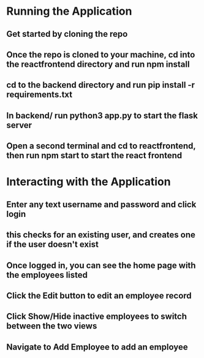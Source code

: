 # Running the Application

## Get started by cloning the repo

## Once the repo is cloned to your machine, cd into the reactfrontend directory and run npm install

## cd to the backend directory and run pip install -r requirements.txt

## In backend/ run python3 app.py to start the flask server

## Open a second terminal and cd to reactfrontend, then run npm start to start the react frontend

# Interacting with the Application

## Enter any text username and password and click login

## this checks for an existing user, and creates one if the user doesn't exist

## Once logged in, you can see the home page with the employees listed

## Click the Edit button to edit an employee record

## Click Show/Hide inactive employees to switch between the two views

## Navigate to Add Employee to add an employee
